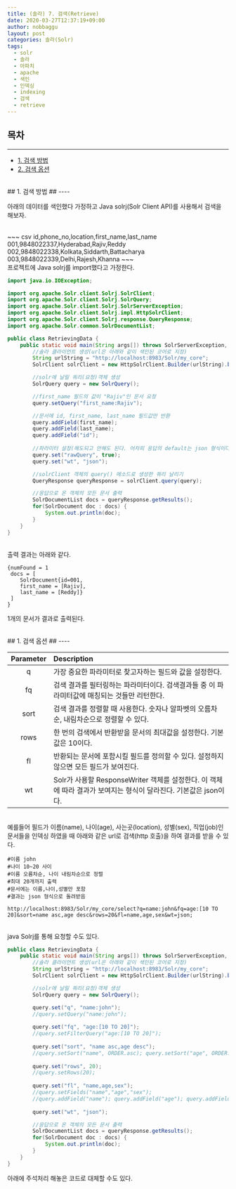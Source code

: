 ```yaml
---
title: (솔라) 7. 검색(Retrieve)
date: 2020-03-27T12:37:19+09:00
author: nobbaggu
layout: post
categories: 솔라(Solr)
tags:
  - solr
  - 솔라
  - 아파치
  - apache
  - 색인
  - 인덱싱
  - indexing
  - 검색
  - retrieve
---
```


## 목차 ##
---
- [1. 검색 방법](#1)
- [2. 검색 옵션](#2)

<br>
<a name="1"/>
## 1. 검색 방법 ##
----

아래의 데이터를 색인했다 가정하고 Java solrj(Solr Client API)를 사용해서 검색을 해보자.

<br>
~~~ csv
id,phone_no,location,first_name,last_name 
001,9848022337,Hyderabad,Rajiv,Reddy  
002,9848022338,Kolkata,Siddarth,Battacharya 
003,9848022339,Delhi,Rajesh,Khanna
~~~

<br>
프로젝트에 Java solrj를 import했다고 가정한다.

~~~ java
import java.io.IOException;  

import org.apache.Solr.client.Solrj.SolrClient; 
import org.apache.Solr.client.Solrj.SolrQuery; 
import org.apache.Solr.client.Solrj.SolrServerException; 
import org.apache.Solr.client.Solrj.impl.HttpSolrClient; 
import org.apache.Solr.client.Solrj.response.QueryResponse; 
import org.apache.Solr.common.SolrDocumentList;  

public class RetrievingData { 
	public static void main(String args[]) throws SolrServerException, IOException  { 
		//솔라 클라이언트 생성(url은 아래와 같이 색인된 코어로 지정) 
		String urlString = "http://localhost:8983/Solr/my_core"; 
		SolrClient solrClient = new HttpSolrClient.Builder(urlString).build();  

		//solr에 날릴 쿼리(요청)객체 생성
		SolrQuery query = new SolrQuery();

		//first_name 필드의 값이 "Rajiv"인 문서 요청
		query.setQuery("first_name:Rajiv");

		//문서에 id, first_name, last_name 필드값만 반환
		query.addField(first_name);
		query.addField(last_name);
		query.addField("id");
		
		//파라미터 설정(해도되고 안해도 된다. 어차피 응답의 default는 json 형식이다.)
		query.set("rawQuery", true);
		query.set("wt", "json");

		//solrClient 객체의 query() 메소드로 생성한 쿼리 날리기
		QueryResponse queryResponse = solrClient.query(query);  

		//응답으로 온 객체의 모든 문서 출력
		SolrDocumentList docs = queryResponse.getResults();    
		for(SolrDocument doc : docs) {
			System.out.println(doc);
		}        
	} 
}
~~~

<br>
출력 결과는 아래와 같다.

~~~ console
{numFound = 1
 docs = [
	SolrDocument{id=001,
	first_name = [Rajiv],
	last_name = [Reddy]}
 ]
}
~~~

1개의 문서가 결과로 출력된다.

<br>
<a name="2"/>
## 1. 검색 옵션 ##
----

|Parameter|Description|
|:-------:|:----------|
|q|가장 중요한 파라미터로 찾고자하는 필드와 값을 설정한다.|
|fq|검색 결과를 필터링하는 파라미터이다. 검색결과들 중 이 파라미터값에 매칭되는 것들만 리턴한다.|
|sort|검색 결과를 정렬할 때 사용한다. 숫자나 알파벳의 오름차순, 내림차순으로 정렬할 수 있다.|
|rows|한 번의 검색에서 반환받을 문서의 최대값을 설정한다. 기본값은 10이다.|
|fl|반환되는 문서에 포함시킬 필드를 정의할 수 있다. 설정하지 않으면 모든 필드가 보여진다.|
|wt|Solr가 사용할 ResponseWriter 객체를 설정한다. 이 객체에 따라 결과가 보여지는 형식이 달라진다. 기본값은 json이다.|

<br>
예를들어 필드가 이름(name), 나이(age), 사는곳(location), 성별(sex), 직업(job)인 문서들을 인덱싱 하였을 때 아래와 같은 url로 검색(http 호출)을 하여 결과를 받을 수 있다.

~~~ console
#이름 john
#나이 10~20 사이
#이름 오름차순, 나이 내림차순으로 정렬
#최대 20개까지 출력
#문서에는 이름,나이,성별만 포함
#결과는 json 형식으로 돌려받음

http://localhost:8983/Solr/my_core/select?q=name:john&fq=age:[10 TO 20]&sort=name asc,age desc&rows=20&fl=name,age,sex&wt=json;
~~~

<br>
java Solrj를 통해 요청할 수도 있다.

~~~ java
public class RetrievingData { 
	public static void main(String args[]) throws SolrServerException, IOException  { 
		//솔라 클라이언트 생성(url은 아래와 같이 색인된 코어로 지정) 
		String urlString = "http://localhost:8983/Solr/my_core"; 
		SolrClient solrClient = new HttpSolrClient.Builder(urlString).build();  

		//solr에 날릴 쿼리(요청)객체 생성
		SolrQuery query = new SolrQuery();

		query.set("q", "name:john");
		//query.setQuery("name:john");
		
		query.set("fq", "age:[10 TO 20]");
		//query.setFilterQuery("age:[10 TO 20]");
		
		query.set("sort", "name asc,age desc");
		//query.setSort("name", ORDER.asc); query.setSort("age", ORDER.desc);
		
		query.set("rows", 20);
		//query.setRows(20);
		
		query.set("fl", "name,age,sex"); 
		//query.setFields("name","age","sex");
		//query.addField("name"); query.addField("age"); query.addField("sex");
		
		query.set("wt", "json");

		//응답으로 온 객체의 모든 문서 출력
		SolrDocumentList docs = queryResponse.getResults();    
		for(SolrDocument doc : docs) {
			System.out.println(doc);
		}        
	} 
}
~~~

아래에 주석처리 해놓은 코드로 대체할 수도 있다.